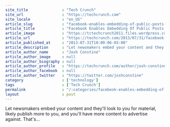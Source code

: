 ```yaml
---
site_title               : "Tech Crunch"
site_url                 : "https://techcrunch.com"
site_locale              : "en_US"
article_slug             : "facebook-enables-embedding-of-public-posts-to-seduce-newsmakers-starts-rollout-with-five-websites"
article_title            : "Facebook Enables Embedding Of Public Posts To Seduce Newsmakers, Starts Rollout With Five Websites"
article_image            : "https://tctechcrunch2011.files.wordpress.com/2013/07/screen-shot-2013-07-30-at-12-02-57-pm1.png?w=508&h=184&crop=1"
article_url              : "https://techcrunch.com/2013/07/31/facebook-embeds/"
article_published_at     : "2013-07-31T10:00:06-03:00"
article_description      : "Let newsmakers embed your content and they'll look to you for material, likely publish more to you, and you'll have more content to advertise against. That's..."
article_author_name      : "Josh Constine"
article_author_image     : null
article_author_biography : null
article_author_profile   : "https://techcrunch.com/author/josh-constine/"
article_author_facebook  : null
article_author_twitter   : "https://twitter.com/joshconstine"
category                 : ['technology']
tags                     : ['Tech Crunch']
permalink                : "/:categories/facebook-enables-embedding-of-public-posts-to-seduce-newsmakers-starts-rollout-with-five-websites/"
layout                   : post
---
```


Let newsmakers embed your content and they'll look to you for material, likely publish more to you, and you'll have more content to advertise against. That's...

